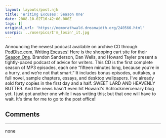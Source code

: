 ```yaml
---
layout: layouts/post.njk
title: 'Writing Excuses: Season One'
date: 2008-10-02T16:42:00.000Z
tags: []
original_url: 'https://nemorathwald.dreamwidth.org/240566.html'
userpic: ../userpics/I'm_losin'_it.jpg
---
```

Announcing the newest podcast available on archive CD through [PodDisc.com](http://poddisc.com), [Writing Excuses](http://writingexcuses.com)! Here is the shopping cart site for their [Season One](http://poddisc.myshopify.com/products/writing-excuses-season-1). Brandon Sanderson, Dan Wells, and Howard Tayler present a tightly-paced podcast of advice for writers. This CD is the first complete season of MP3 episodes, each one “fifteen minutes long, because you’re in a hurry, and we’re not that smart.” It includes bonus episodes, outtakes, a full novel, sample chapters, essays, and desktop wallpapers. I've already sold forty copies in the first day and a half. SWEET LARD AND HEAVENLY BUTTER. And the news hasn't even hit Howard's Schlockmercenary blog yet. I just got another one while I was writing this; but that one will have to wait. It's time for me to go to the post office!

## Comments

---

none
